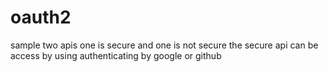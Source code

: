 # oauth2

sample two apis one is secure and one is not secure the secure api can be access by using authenticating by google or github
